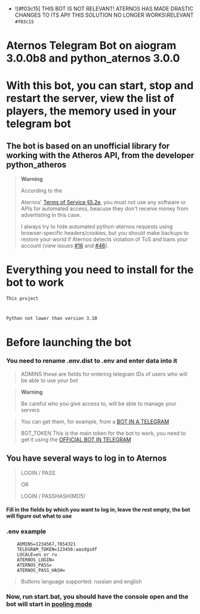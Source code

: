 - ![#f03c15] THIS BOT IS NOT RELEVANT! ATERNOS HAS MADE DRASTIC CHANGES TO ITS API! THIS SOLUTION NO LONGER WORKS\RELEVANT `#f03c15`


# Aternos Telegram Bot on aiogram 3.0.0b8 and python_aternos 3.0.0



# With this bot, you can start, stop and restart the server, view the list of players, the memory used in your telegram bot

## The bot is based on an unofficial library for working with the Atheros API, from the developer python_atheros

> **Warning**
>
> According to the
>
>
> Aternos' [Terms of Service §5.2e](https://aternos.gmbh/en/aternos/terms#:~:text=Automatically%20accessing%20our%20website%20or%20automating%20actions%20on%20our%20website.),
> you must not use any software or APIs for automated access,
> beacuse they don't receive money from advertisting in this case.
>
> I always try to hide automated python-aternos requests
> using browser-specific headers/cookies,
> but you should make backups to restore your world
> if Aternos detects violation of ToS and bans your account
> (view issues [#16](https://github.com/DarkCat09/python-aternos/issues/16)
> and [#46](https://github.com/DarkCat09/python-aternos/issues/46)).

# Everything you need to install for the bot to work

    This project

#

    Python not lower than version 3.10

# Before launching the bot

### You need to rename .env.dist to .env and enter data into it

> ADMINS these are fields for entering telegram IDs of users who will be able to use your bot

> **Warning**
>
> Be careful who you give access to, will be able to manage your servers

> You can get them, for example, from a [BOT IN A TELEGRAM](https://t.me/getmyid_bot)
>
> BOT_TOKEN This is the main token for the bot to work, you need to get it using
> the [OFFICIAL BOT IN TELEGRAM](https://t.me/BotFather)

## You have several ways to log in to Aternos

> LOGIN / PASS 
> 
> OR
> 
> LOGIN / PASSHASH(MD5)

#### Fill in the fields by which you want to log in, leave the rest empty, the bot will figure out what to use

### .env example

```
    ADMINS=1234567,7654321
    TELEGRAM_TOKEN=123456:aasdgsdf
    LOCALE=en or ru
    ATERNOS_LOGIN=
    ATERNOS_PASS=
    ATERNOS_PASS_HASH=
```
> Buttons language supported: russian and english

### Now, run start.bat, you should have the console open and the bot will start in [pooling mode](https://core.telegram.org/bots/api#getupdates)
